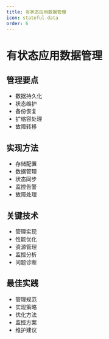 ```yaml
---
title: 有状态应用数据管理
icon: stateful-data
order: 6
---
```


# 有状态应用数据管理

## 管理要点
- 数据持久化
- 状态维护
- 备份恢复
- 扩缩容处理
- 故障转移

## 实现方法
- 存储配置
- 数据管理
- 状态同步
- 监控告警
- 故障处理

## 关键技术
- 管理实现
- 性能优化
- 资源管理
- 监控分析
- 问题诊断

## 最佳实践
- 管理规范
- 实现策略
- 优化方法
- 监控方案
- 维护建议
